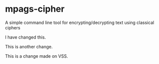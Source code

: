 # mpags-cipher
A simple command line tool for encrypting/decrypting text using classical ciphers

I have changed this.

This is another change.

This is a change made on VSS.